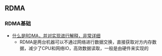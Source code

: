 ## RDMA


### RDMA基础
- [什么是RDMA，并对实现进行解释，非常详细](https://cloud.tencent.com/developer/article/1420687)
  - RDMA是两台机器可以不通过网络进行数据交换，直接获取对方内存数据，减少了CPU和网络IO，高效数据读取，一般是由硬件来实现的